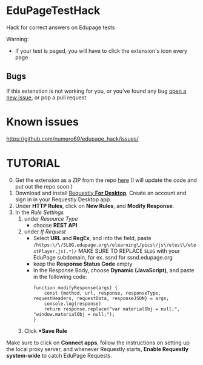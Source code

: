 # EduPageTestHack
Hack for correct answers on Edupage tests

Warning:  
- If your test is paged, you will have to click the extension's icon every page

## Bugs
If this extenstion is not working for you, or you've found any bug [open a new issue](https://github.com/markotomcik/EduPageTestHack/issues/new/choose), or pop a pull request

# Known issues
https://github.com/numero69/edupage_hack/issues/

# TUTORIAL
0. Get the extension as a ZIP from the repo [here](https://github.com/RichardKanshen/edupagehackextended/releases) (I will update the code and put out the repo soon.)
1. Download and install [Requestly **For Desktop**](https://requestly.com/downloads/). Create an account and sign in in your Requestly Desktop app.
2. Under **HTTP Rules**, click on **New Rules**, and **Modify Response**.
3. In the _Rule Settings_
   1. under _Resource Type_
      - choose **REST API**
   2. under _If Request_
      - Select **URL** and **RegEx**, and into the field, paste
      `/https:\/\/SLUG.edupage.org\/elearning\/pics\/js\/etest\/etestPlayer.js(.*)/`
      MAKE SURE TO REPLACE `SLUG` with your EduPage subdomain, for ex. ssnd for ssnd.edupage.org
      - keep the **Response Status Code** empty
      - In the Response Body, choose **Dynamic (JavaScript)**, and paste in the following code:
         ```JS
         function modifyResponse(args) {
		     const {method, url, response, responseType, requestHeaders, requestData, responseJSON} = args;
		     console.log(response)
		     return response.replace("var materialObj = null;", "window.materialObj = null;");
		}
         ```
   3. Click **\*Save Rule**

Make sure to click on **Connect apps**, follow the instructions on setting up the local proxy server, and whenever Requestly starts, **Enable Requestly system-wide** to catch EduPage Requests.